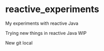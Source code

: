 # reactive_experiments
My experiments with reactive Java

Trying new things in reactive Java
WIP

New git local
